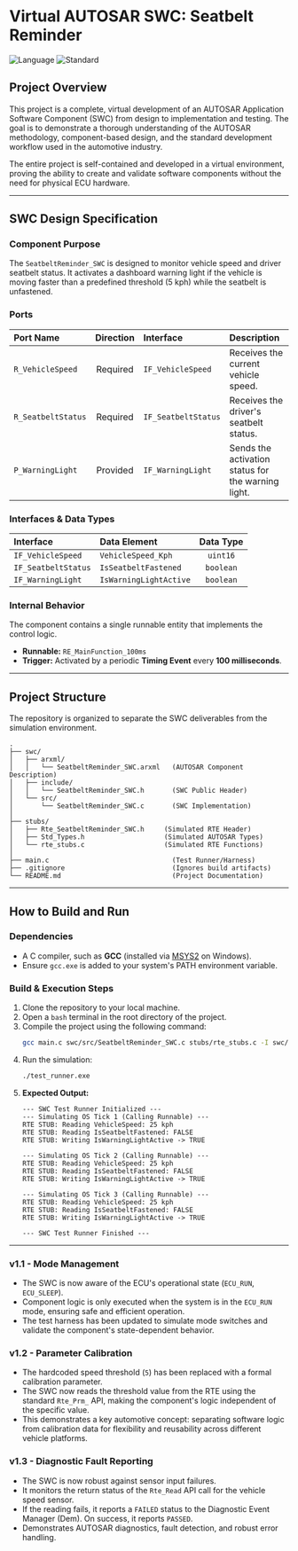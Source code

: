 # Virtual AUTOSAR SWC: Seatbelt Reminder

![Language](https://img.shields.io/badge/Language-C-blue.svg)
![Standard](https://img.shields.io/badge/Standard-AUTOSAR-orange.svg)

## Project Overview

This project is a complete, virtual development of an AUTOSAR Application Software Component (SWC) from design to implementation and testing. The goal is to demonstrate a thorough understanding of the AUTOSAR methodology, component-based design, and the standard development workflow used in the automotive industry.

The entire project is self-contained and developed in a virtual environment, proving the ability to create and validate software components without the need for physical ECU hardware.

***

## SWC Design Specification

### Component Purpose

The `SeatbeltReminder_SWC` is designed to monitor vehicle speed and driver seatbelt status. It activates a dashboard warning light if the vehicle is moving faster than a predefined threshold (5 kph) while the seatbelt is unfastened.

### Ports

| Port Name          | Direction | Interface           | Description                                |
| :----------------- | :-------: | :------------------ | :----------------------------------------- |
| `R_VehicleSpeed`   | Required  | `IF_VehicleSpeed`   | Receives the current vehicle speed.        |
| `R_SeatbeltStatus` | Required  | `IF_SeatbeltStatus` | Receives the driver's seatbelt status.     |
| `P_WarningLight`   | Provided  | `IF_WarningLight`   | Sends the activation status for the warning light. |

### Interfaces & Data Types

| Interface           | Data Element           | Data Type |
| :------------------ | :--------------------- | :-------: |
| `IF_VehicleSpeed`   | `VehicleSpeed_Kph`     | `uint16`  |
| `IF_SeatbeltStatus` | `IsSeatbeltFastened`   | `boolean` |
| `IF_WarningLight`   | `IsWarningLightActive` | `boolean` |

### Internal Behavior

The component contains a single runnable entity that implements the control logic.

* **Runnable:** `RE_MainFunction_100ms`
* **Trigger:** Activated by a periodic **Timing Event** every **100 milliseconds**.

***

## Project Structure

The repository is organized to separate the SWC deliverables from the simulation environment.
```
.
├── swc/
│   ├── arxml/
│   │   └── SeatbeltReminder_SWC.arxml   (AUTOSAR Component Description)
│   ├── include/
│   │   └── SeatbeltReminder_SWC.h       (SWC Public Header)
│   └── src/
│       └── SeatbeltReminder_SWC.c       (SWC Implementation)
│
├── stubs/
│   ├── Rte_SeatbeltReminder_SWC.h     (Simulated RTE Header)
│   ├── Std_Types.h                    (Simulated AUTOSAR Types)
│   └── rte_stubs.c                    (Simulated RTE Functions)
│
├── main.c                               (Test Runner/Harness)
├── .gitignore                           (Ignores build artifacts)
└── README.md                            (Project Documentation)
```

***

## How to Build and Run

### Dependencies

* A C compiler, such as **GCC** (installed via [MSYS2](https://www.msys2.org/) on Windows).
* Ensure `gcc.exe` is added to your system's PATH environment variable.

### Build & Execution Steps

1.  Clone the repository to your local machine.
2.  Open a `bash` terminal in the root directory of the project.
3.  Compile the project using the following command:
    ```bash
    gcc main.c swc/src/SeatbeltReminder_SWC.c stubs/rte_stubs.c -I swc/include/ -I stubs/ -o test_runner.exe
    ```
4.  Run the simulation:
    ```bash
    ./test_runner.exe
    ```
5.  **Expected Output:**
    ```
    --- SWC Test Runner Initialized ---
    --- Simulating OS Tick 1 (Calling Runnable) ---
    RTE STUB: Reading VehicleSpeed: 25 kph
    RTE STUB: Reading IsSeatbeltFastened: FALSE
    RTE STUB: Writing IsWarningLightActive -> TRUE

    --- Simulating OS Tick 2 (Calling Runnable) ---
    RTE STUB: Reading VehicleSpeed: 25 kph
    RTE STUB: Reading IsSeatbeltFastened: FALSE
    RTE STUB: Writing IsWarningLightActive -> TRUE

    --- Simulating OS Tick 3 (Calling Runnable) ---
    RTE STUB: Reading VehicleSpeed: 25 kph
    RTE STUB: Reading IsSeatbeltFastened: FALSE
    RTE STUB: Writing IsWarningLightActive -> TRUE

    --- SWC Test Runner Finished ---
    ```

***

### v1.1 - Mode Management
* The SWC is now aware of the ECU's operational state (`ECU_RUN`, `ECU_SLEEP`).
* Component logic is only executed when the system is in the `ECU_RUN` mode, ensuring safe and efficient operation.
* The test harness has been updated to simulate mode switches and validate the component's state-dependent behavior.

### v1.2 - Parameter Calibration
* The hardcoded speed threshold (`5`) has been replaced with a formal calibration parameter.
* The SWC now reads the threshold value from the RTE using the standard `Rte_Prm_` API, making the component's logic independent of the specific value.
* This demonstrates a key automotive concept: separating software logic from calibration data for flexibility and reusability across different vehicle platforms.

### v1.3 - Diagnostic Fault Reporting
* The SWC is now robust against sensor input failures.
* It monitors the return status of the `Rte_Read` API call for the vehicle speed sensor.
* If the reading fails, it reports a `FAILED` status to the Diagnostic Event Manager (Dem). On success, it reports `PASSED`.
* Demonstrates AUTOSAR diagnostics, fault detection, and robust error handling.
